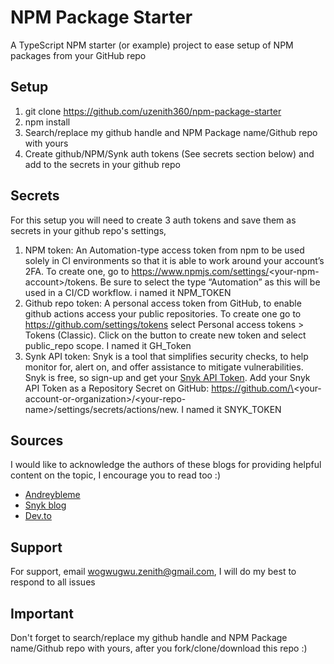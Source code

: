 # NPM Package Starter

A TypeScript NPM starter (or example) project to ease setup of NPM packages from your GitHub repo

## Setup

1. git clone https://github.com/uzenith360/npm-package-starter
2. npm install
3. Search/replace my github handle and NPM Package name/Github repo with yours
4. Create github/NPM/Synk auth tokens (See secrets section below) and add to the secrets in your github repo

## Secrets

For this setup you will need to create 3 auth tokens and save them as secrets in your github repo's settings, 
1. NPM token: An Automation-type access token from npm to be used solely in CI environments so that it is able to work around your account’s 2FA. To create one, go to https://www.npmjs.com/settings/<your-npm-account\>/tokens. Be sure to select the type “Automation” as this will be used in a CI/CD workflow. i named it NPM_TOKEN
2. Github repo token: A personal access token from GitHub, to enable github actions access your public repositories. To create one go to https://github.com/settings/tokens select Personal access tokens > Tokens (Classic). Click on the button to create new token and select public_repo scope. I named it GH_Token
3. Synk API token: Snyk is a tool that simplifies security checks, to help monitor for, alert on, and offer assistance to mitigate vulnerabilities. Snyk is free, so sign-up and get your [Snyk API Token](https://app.snyk.io/account). Add your Snyk API Token as a Repository Secret on GitHub: https://github.com/\<your-account-or-organization\>/<your-repo-name\>/settings/secrets/actions/new. I named it SNYK_TOKEN

## Sources

I would like to acknowledge the authors of these blogs for providing helpful content on the topic, I encourage you to read too :)
- [Andreybleme](https://andreybleme.com/2020-05-31/hosting-private-npm-packages-for-free/)  
- [Snyk blog](https://snyk.io/blog/best-practices-create-modern-npm-package/)  
- [Dev.to](https://dev.to/kouts/automated-versioning-and-package-publishing-using-github-actions-and-semantic-release-1kce)

## Support

For support, email wogwugwu.zenith@gmail.com, I will do my best to respond to all issues

## Important

Don't forget to search/replace my github handle and NPM Package name/Github repo with yours, after you fork/clone/download this repo :)



